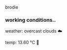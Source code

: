 brodie

<!--weather_start-->
### working conditions..

weather: overcast clouds ☁️

temp: 13.60 °C 👕

<!--weather_end-->
